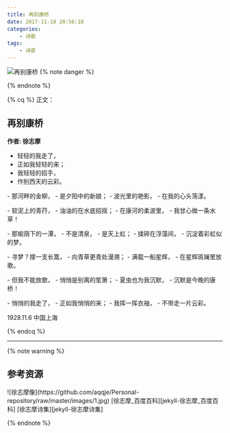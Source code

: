 ```yaml
---
title: 再别康桥
date: 2017-11-18 20:56:18
categories:
	- 诗歌
tags:
	- 诗歌
---
```


![再别康桥](https://github.com/aqqje/images/raw/master/images/kang.jpg "再别康桥")
{% note danger %}
<!--more-->
{% endnote %}

{% cq %}
正文：
## 再别康桥 ##

**作者: 徐志摩** 


- 轻轻的我走了，
- 正如我轻轻的来；
- 我轻轻的招手，
- 作别西天的云彩。
<p/> 
- 那河畔的金柳，
- 是夕阳中的新娘；
- 波光里的艳影，
- 在我的心头荡漾。
<p/>
- 软泥上的青荇，
- 油油的在水底招摇；
- 在康河的柔波里，
- 我甘心做一条水草！　
<p/>
- 那榆荫下的一潭，
- 不是清泉，
- 是天上虹；
- 揉碎在浮藻间，
- 沉淀着彩虹似的梦。
<p/>
- 寻梦？撑一支长篙，
- 向青草更青处漫溯；
- 满载一船星辉，
- 在星辉斑斓里放歌。
<p/>
- 但我不能放歌，
- 悄悄是别离的笙箫；
- 夏虫也为我沉默，
- 沉默是今晚的康桥！
<p/>
- 悄悄的我走了，
- 正如我悄悄的来；
- 我挥一挥衣袖，
- 不带走一片云彩。
<p/>

1928.11.6 中国上海

{% endcq %}

----------------------------------
{% note warning %}
<h2>参考资源</h2>
<p/>
![徐志摩像](https://github.com/aqqje/Personal-repository/raw/master/images/1.jpg)
[徐志摩_百度百科][jekyll-徐志摩_百度百科]
[徐志摩诗集][jekyll-徐志摩诗集]

[jekyll-徐志摩_百度百科]: https://baike.baidu.com/item/%E5%BE%90%E5%BF%97%E6%91%A9/286345?fr=aladdin
[jekyll-徐志摩诗集]: http://www.shigeku.org/shiku/xs/xuzhimo/
{% endnote %}

